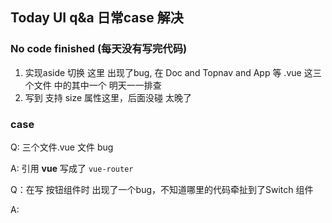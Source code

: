 ## Today UI q&a 日常case 解决

### No code finished (每天没有写完代码)
1. 实现aside 切换 这里 出现了bug, 在 Doc and Topnav and App 等 .vue 这三个文件 中的其中一个 明天一一排查
2. 写到 支持 size 属性这里，后面没碰 太晚了




### case 

Q: 三个文件.vue 文件 bug 

A: 引用 **vue** 写成了 `vue-router`

Q：在写 按钮组件时 出现了一个bug，不知道哪里的代码牵扯到了Switch 组件 

A:

